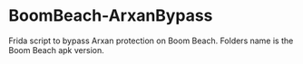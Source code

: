 # BoomBeach-ArxanBypass
Frida script to bypass Arxan protection on Boom Beach. Folders name is the Boom Beach apk version.
